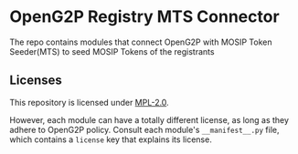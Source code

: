 
# OpenG2P Registry MTS Connector

The repo contains modules that connect OpenG2P with MOSIP Token Seeder(MTS) to seed MOSIP Tokens of the registrants

## Licenses

This repository is licensed under [MPL-2.0](LICENSE).

However, each module can have a totally different license, as long as they adhere to OpenG2P
policy. Consult each module's `__manifest__.py` file, which contains a `license` key
that explains its license.
